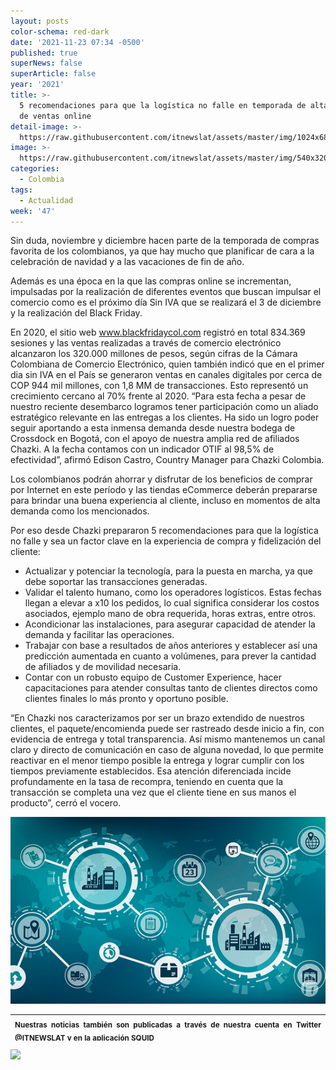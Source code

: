 ```yaml
---
layout: posts
color-schema: red-dark
date: '2021-11-23 07:34 -0500'
published: true
superNews: false
superArticle: false
year: '2021'
title: >-
  5 recomendaciones para que la logística no falle en temporada de alta demanda
  de ventas online
detail-image: >-
  https://raw.githubusercontent.com/itnewslat/assets/master/img/1024x680/cadena-de-suministros-g.jpg
image: >-
  https://raw.githubusercontent.com/itnewslat/assets/master/img/540x320/cadena-de-suministros-p.jpg
categories:
  - Colombia
tags:
  - Actualidad
week: '47'
---
```

Sin duda, noviembre y diciembre hacen parte de la temporada de compras favorita de los colombianos, ya que hay mucho que planificar de cara a la celebración de navidad y a las vacaciones de fin de año.

Además es una época en la que las compras online se incrementan, impulsadas por la realización de diferentes eventos que buscan impulsar el comercio como es el próximo día Sin IVA que se realizará el 3 de diciembre y la realización del Black Friday. 

En 2020, el sitio web www.blackfridaycol.com registró en total 834.369 sesiones y las ventas realizadas a través de comercio electrónico alcanzaron los 320.000 millones de pesos, según cifras de la Cámara Colombiana de Comercio Electrónico, quien también indicó que en el primer dia sin IVA en el País se generaron ventas en canales digitales por cerca de COP 944 mil millones, con 1,8 MM de transacciones. Esto representó un crecimiento cercano al 70% frente al 2020. “Para esta fecha a pesar de nuestro reciente desembarco logramos tener participación como un aliado estratégico relevante en las entregas a los clientes. Ha sido un logro poder seguir aportando a esta inmensa demanda desde nuestra bodega de Crossdock en Bogotá, con el apoyo de nuestra amplia red de afiliados Chazki. A la fecha contamos con un indicador OTIF al 98,5% de efectividad”, afirmó Edison Castro, Country Manager para Chazki Colombia.

Los colombianos podrán ahorrar y disfrutar de los beneficios de comprar por Internet en este período y las tiendas eCommerce deberán prepararse para brindar una buena experiencia al cliente, incluso en momentos de alta demanda como los mencionados.

Por eso desde Chazki prepararon 5 recomendaciones para que la logística no falle y sea un factor clave en la experiencia de compra y fidelización del cliente: 

- Actualizar y potenciar la tecnología, para la puesta en marcha, ya que debe soportar las transacciones generadas. 
- Validar el talento humano, como los operadores logísticos. Estas fechas llegan a elevar a x10 los pedidos, lo cual significa considerar los costos asociados, ejemplo mano de obra requerida, horas extras, entre otros.
- Acondicionar las instalaciones, para asegurar capacidad de atender la demanda y facilitar las operaciones.
- Trabajar con base a resultados de años anteriores y establecer así una predicción aumentada en cuanto a volúmenes, para prever la cantidad de afiliados y de movilidad necesaria.
- Contar con un robusto equipo de Customer Experience, hacer capacitaciones para atender consultas tanto de clientes directos como clientes finales lo más pronto y oportuno posible.

“En Chazki nos caracterizamos por ser un brazo extendido de nuestros clientes, el paquete/encomienda puede ser rastreado desde inicio a fin, con evidencia de entrega y total transparencia. Así mismo mantenemos un canal claro y directo de comunicación en caso de alguna novedad, lo que permite reactivar en el menor tiempo posible la entrega y lograr cumplir con los tiempos previamente establecidos. Esa atención diferenciada incide profundamente en la tasa de recompra, teniendo en cuenta que la transacción se completa una vez que el cliente tiene en sus manos el producto”, cerró el vocero.

![](https://raw.githubusercontent.com/itnewslat/assets/master/img/540x320/cadena-de-suministros-p.jpg)

<table style="height: 42px;" width="569">
<tbody>
<tr>
<td style="text-align: justify;"><sub><strong>Nuestras noticias también son publicadas a través de nuestra cuenta en Twitter <a href="https://twitter.com/itnewslat?lang=es">@ITNEWSLAT</a> y en la aplicación <a href="https://squidapp.co/en/">SQUID</a></strong></sub></td>
</tr>
</tbody>
</table>

<img src="https://tracker.metricool.com/c3po.jpg?hash=56f88a41e39ab42c063cc51676587a04"/>